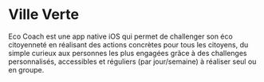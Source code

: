# Ville Verte

Eco Coach est une app native iOS qui permet de challenger son éco citoyenneté en réalisant des actions concrètes pour tous les citoyens,
du simple curieux aux personnes les plus engagées grâce à des challenges personnalisés,
accessibles et réguliers (par jour/semaine) à réaliser seul ou en groupe.
